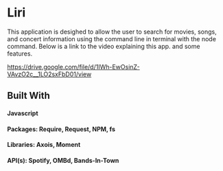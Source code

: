 # Liri
This application is desighed to allow the user to search for movies, songs, and concert information using the command line in terminal with the node command.  Below is a link to the video explaining this app. and some features.

https://drive.google.com/file/d/1IWh-EwOsinZ-VAvzO2c__1LO2sxFbD01/view

## Built With
#### Javascript
#### Packages:  Require, Request, NPM, fs
#### Libraries: Axois, Moment
#### API(s):  Spotify, OMBd, Bands-In-Town
